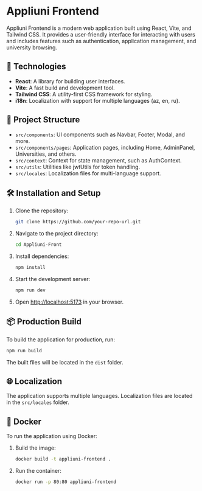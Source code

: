 # Appliuni Frontend

Appliuni Frontend is a modern web application built using React, Vite, and Tailwind CSS. It provides a user-friendly interface for interacting with users and includes features such as authentication, application management, and university browsing.

## 🚀 Technologies

- **React**: A library for building user interfaces.
- **Vite**: A fast build and development tool.
- **Tailwind CSS**: A utility-first CSS framework for styling.
- **i18n**: Localization with support for multiple languages (az, en, ru).

## 📂 Project Structure

- `src/components`: UI components such as Navbar, Footer, Modal, and more.
- `src/components/pages`: Application pages, including Home, AdminPanel, Universities, and others.
- `src/context`: Context for state management, such as AuthContext.
- `src/utils`: Utilities like jwtUtils for token handling.
- `src/locales`: Localization files for multi-language support.

## 🛠 Installation and Setup

1. Clone the repository:
   ```bash
   git clone https://github.com/your-repo-url.git
   ```

2. Navigate to the project directory:
   ```bash
   cd Appliuni-Front
   ```

3. Install dependencies:
   ```bash
   npm install
   ```

4. Start the development server:
   ```bash
   npm run dev
   ```

5. Open [http://localhost:5173](http://localhost:3000) in your browser.

## 📦 Production Build

To build the application for production, run:
```bash
npm run build
```
The built files will be located in the `dist` folder.

## 🌐 Localization

The application supports multiple languages. Localization files are located in the `src/locales` folder.

## 🐳 Docker

To run the application using Docker:
1. Build the image:
   ```bash
   docker build -t appliuni-frontend .
   ```
2. Run the container:
   ```bash
   docker run -p 80:80 appliuni-frontend
   ```

<!-- ## 📄 License

This project is licensed under the [MIT License](LICENSE). -->